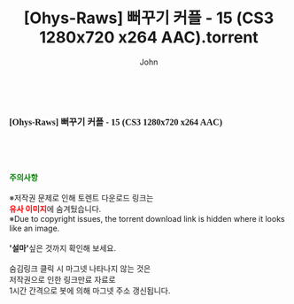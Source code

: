 ﻿---
layout: post
title:  "[Ohys-Raws] 뻐꾸기 커플 - 15 (CS3 1280x720 x264 AAC).torrent"
author: John
categories: [ 애니메이션 ]
tags: [  ]
image:  
description: "[Ohys-Raws] 뻐꾸기 커플 - 15 (CS3 1280x720 x264 AAC) torrent 정보 공유"
toc: true
toc_sticky: true
---

<br>
<div class="view-img">
<a class="view_image" href="http://torrentmobile62.com/bbs/view_image.php?fn=%2Fdata%2Ffile%2Fani%2F3735182707_iQPFZ9fe_f3ca0244eb93f387f345b2ddc7016e98bf4c9a96.jpg" target="_blank"><img alt="" class="img-tag" content="http://torrentmobile62.com/data/file/ani/3735182707_iQPFZ9fe_f3ca0244eb93f387f345b2ddc7016e98bf4c9a96.jpg" itemprop="image" src="http://torrentmobile62.com/data/file/ani/3735182707_iQPFZ9fe_f3ca0244eb93f387f345b2ddc7016e98bf4c9a96.jpg"/></a></div><div class="view-content" itemprop="description">
<p><span style="font-family:nanumsquareround;font-size:16px;font-weight:700;white-space:nowrap;background-color:rgb(255,255,255);">[Ohys-Raws] 뻐꾸기 커플 - 15 (CS3 1280x720 x264 AAC)</span> </p> </div>
    
<br><br><br>
<p data-ke-size="size16"><b><span style="color: green;">주의사항</span></b><br /><br />※저작권 문제로 인해 토렌트 다운로드 링크는<br /><b><span style="color: red;">유사 이미지</span></b>에 숨겨뒀습니다.<br />※Due to copyright issues, the torrent download link is hidden where it looks like an image.<br /><br /><b>'설마'</b>싶은 것까지 확인해 보세요.<br /><br />숨김링크 클릭 시 마그넷 나타나지 않는 것은<br />저작권으로 인한 링크만료 자료로<br />1시간 간격으로 봇에 의해 마그넷 주소 갱신됩니다.</p>
